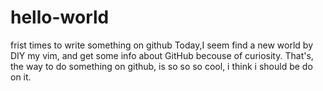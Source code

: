 # hello-world
frist times to write something on github
Today,I seem find a new world by DIY my vim, and get some info about GitHub becouse of curiosity. 
That's, the way to do something on github, is so so so cool, i think i should be do on it.
